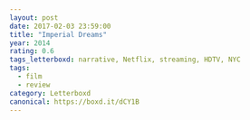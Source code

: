 ```yaml
---
layout: post 
date: 2017-02-03 23:59:00
title: "Imperial Dreams"
year: 2014
rating: 0.6
tags_letterboxd: narrative, Netflix, streaming, HDTV, NYC
tags:
  - film
  - review
category: Letterboxd
canonical: https://boxd.it/dCY1B
---
```

